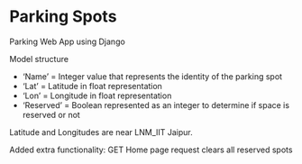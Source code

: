 # Parking Spots
Parking Web App using Django

Model structure

- ‘Name’ = Integer value that represents the identity of the parking spot
- ‘Lat’ = Latitude in float representation
- ‘Lon’ = Longitude in float representation
- ‘Reserved’ = Boolean represented as an integer to determine if space is reserved or not

Latitude and Longitudes are near LNM_IIT Jaipur.

Added extra functionality: GET Home page request clears all reserved spots 
